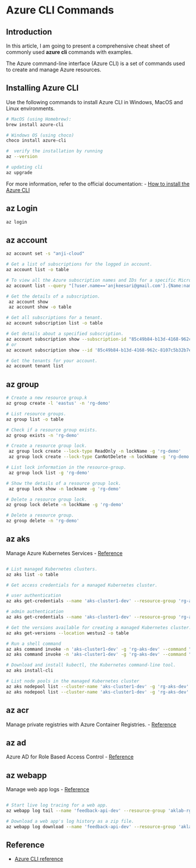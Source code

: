 
# Azure CLI Commands
## Introduction

In this article, I am going to present a comprehensive cheat sheet of commonly used **azure cli** commands with examples.

The Azure command-line interface (Azure CLI) is a set of commands used to create and manage Azure resources. 

<!-- ## Prerequisites

- A Kubernetes cluster configured
- Helm package manager installed -->

## Installing Azure CLI

Use the following commands to install Azure CLI in Windows, MacOS and Linux environments.

```sh
# MacOS (using Homebrew):
brew install azure-cli

# Windows OS (using choco)
choco install azure-cli

#  verify the installation by running 
az --version

# updating cli
az upgrade
```
For more information, refer to the official documentation:  - [How to install the Azure CLI](https://learn.microsoft.com/en-us/cli/azure/install-azure-cli)


## az Login

```sh
az login

```
## az account
```sh  
az account set -s "anji-cloud"

# Get a list of subscriptions for the logged in account.
az account list -o table 

# To view all the Azure subscription names and IDs for a specific Microsoft account,
az account list --query "[?user.name=='anjkeesari@gmail.com'].{Name:name, ID:id, Default:isDefault}" --output Table

# Get the details of a subscription.
 az account show
 az account show -o table

# Get all subscriptions for a tenant.
az account subscription list -o table

# Get details about a specified subscription.
az account subscription show --subscription-id "85c49b84-b13d-4168-962c-8107c5b32b7e"
# or
az account subscription show --id '85c49b84-b13d-4168-962c-8107c5b32b7e'

# Get the tenants for your account.
az account tenant list  

```

## az group

```sh
# Create a new resource group.k
az group create -l 'eastus' -n 'rg-demo'

# List resource groups.
az group list -o table

# Check if a resource group exists.
az group exists -n 'rg-demo'

# Create a resource group lock.
 az group lock create --lock-type ReadOnly -n lockName -g 'rg-demo'
 az group lock create --lock-type CanNotDelete -n lockName -g 'rg-demo'

# List lock information in the resource-group.
 az group lock list -g 'rg-demo'

# Show the details of a resource group lock.
 az group lock show -n lockname -g 'rg-demo'

# Delete a resource group lock.
az group lock delete -n lockName -g 'rg-demo'  

# Delete a resource group.
az group delete -n 'rg-demo'
```


## az aks

Manage Azure Kubernetes Services - [Reference](https://learn.microsoft.com/en-us/cli/azure/aks?view=azure-cli-latest)

```sh

# List managed Kubernetes clusters.
az aks list -o table

# Get access credentials for a managed Kubernetes cluster.

# user authentication
az aks get-credentials --name 'aks-cluster1-dev' --resource-group 'rg-aks-dev'

# admin authentication
az aks get-credentials --name 'aks-cluster1-dev' --resource-group 'rg-aks-dev' --admin

# Get the versions available for creating a managed Kubernetes cluster.
az aks get-versions --location westus2 -o table 

# Run a shell command
az aks command invoke -n 'aks-cluster1-dev' -g 'rg-aks-dev' --command "kubectl get namespaces"
az aks command invoke -n 'aks-cluster1-dev' -g 'rg-aks-dev' --command "kubectl create namespace test"

# Download and install kubectl, the Kubernetes command-line tool. 
az aks install-cli

# List node pools in the managed Kubernetes cluster
az aks nodepool list --cluster-name 'aks-cluster1-dev' -g 'rg-aks-dev'
az aks nodepool list --cluster-name 'aks-cluster1-dev' -g 'rg-aks-dev' -o table
```

## az acr

Manage private registries with Azure Container Registries. - [Reference](https://learn.microsoft.com/en-us/cli/azure/acr?view=azure-cli-latest)

## az ad
Azure AD for Role Based Access Control - [Reference](https://learn.microsoft.com/en-us/cli/azure/ad?view=azure-cli-latest)

## az webapp

Manage web app logs - [Reference](https://learn.microsoft.com/en-us/cli/azure/webapp/log?view=azure-cli-latest)

```sh

# Start live log tracing for a web app.
az webapp log tail --name 'feedback-api-dev' --resource-group 'aklab-rg-dev'

# Download a web app's log history as a zip file.
az webapp log download --name 'feedback-api-dev' --resource-group 'aklab-rg-dev' --log-file webapp_624221039.zip
```
## Reference

- [Azure CLI reference](https://learn.microsoft.com/en-us/cli/azure/reference-index?view=azure-cli-latest)